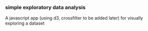 ### simple exploratory data analysis
A javascript app (using d3, crossfilter to be added later) for visually exploring a dataset
